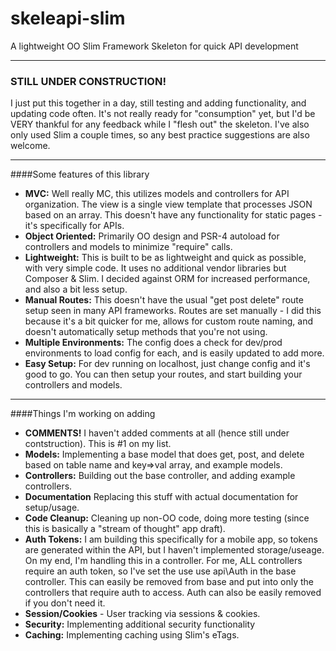 # skeleapi-slim
A lightweight OO Slim Framework Skeleton for quick API development
___
### STILL UNDER CONSTRUCTION!
I just put this together in a day, still testing and adding functionality, and updating code often. It's not really ready for "consumption" yet, but I'd be VERY thankful for any feedback while I "flesh out" the skeleton. I've also only used Slim a couple times, so any best practice suggestions are also welcome. 

___
####Some features of this library
- **MVC:** Well really MC, this utilizes models and controllers for API organization. The view is a single view template that processes JSON based on an array. This doesn't have any functionality for static pages - it's specifically for APIs.
- **Object Oriented:** Primarily OO design and PSR-4 autoload for controllers and models to minimize "require" calls.
- **Lightweight:** This is built to be as lightweight and quick as possible, with very simple code. It uses no additional vendor libraries but Composer & Slim. I decided against ORM for increased performance, and also a bit less setup.
- **Manual Routes:** This doesn't have the usual "get post delete" route setup seen in many API frameworks. Routes are set manually - I did this because it's a bit quicker for me, allows for custom route naming, and doesn't automatically setup methods that you're not using.
- **Multiple Environments:** The config does a check for dev/prod environments to load config for each, and is easily updated to add more.
- **Easy Setup:** For dev running on localhost, just change config and it's good to go. You can then setup your routes, and start building your controllers and models.

___
####Things I'm working on adding
- **COMMENTS!** I haven't added comments at all (hence still under contstruction). This is #1 on my list.
- **Models:** Implementing a base model that does get, post, and delete based on table name and key=>val array, and example models.
- **Controllers:** Building out the base controller, and adding example controllers.
- **Documentation** Replacing this stuff with actual documentation for setup/usage.
- **Code Cleanup:** Cleaning up non-OO code, doing more testing (since this is basically a "stream of thought" app draft).
- **Auth Tokens:** I am building this specifically for a mobile app, so tokens are generated within the API, but I haven't implemented storage/useage. On my end, I'm handling this in a controller. For me, ALL controllers require an auth token, so I've set the use use api\Auth in the base controller. This can easily be removed from base and put into only the controllers that require auth to access. Auth can also be easily removed if you don't need it.
- **Session/Cookies** - User tracking via sessions & cookies.
- **Security:** Implementing additional security functionality
- **Caching:** Implementing caching using Slim's eTags.

